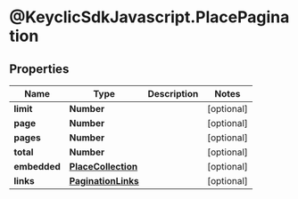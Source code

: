 # @KeyclicSdkJavascript.PlacePagination

## Properties
Name | Type | Description | Notes
------------ | ------------- | ------------- | -------------
**limit** | **Number** |  | [optional] 
**page** | **Number** |  | [optional] 
**pages** | **Number** |  | [optional] 
**total** | **Number** |  | [optional] 
**embedded** | [**PlaceCollection**](PlaceCollection.md) |  | [optional] 
**links** | [**PaginationLinks**](PaginationLinks.md) |  | [optional] 


